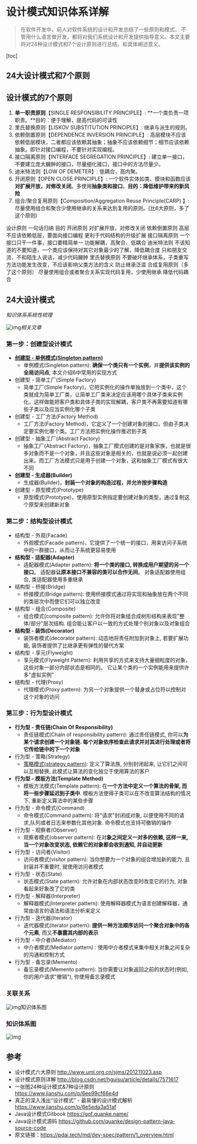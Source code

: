 # 设计模式知识体系详解

>
> 在软件开发中，前人对软件系统的设计和开发总结了一些原则和模式， 不管用什么语言做开发，都将对我们系统设计和开发提供指导意义。本文主要将对24种设计模式和7个设计原则进行总结，和具体阐述意义。 

[toc]

##  24大设计模式和7个原则

##  设计模式的7个原则

1. **单一职责原则**【SINGLE RESPONSIBILITY PRINCIPLE】: **一个类负责一项职责。**目的：便于理解，提高代码的可读性
2. 里氏替换原则【LISKOV SUBSTITUTION PRINCIPLE】: 继承与派生的规则。
3. 依赖倒置原则【DEPENDENCE INVERSION PRINCIPLE】: 高层模块不应该依赖低层模块，二者都应该依赖其抽象；抽象不应该依赖细节；细节应该依赖抽象。即针对接口编程，不要针对实现编程。
4. 接口隔离原则【INTERFACE SEGREGATION PRINCIPLE】: 建立单一接口，不要建立庞大臃肿的接口，尽量细化接口，接口中的方法尽量少。
5. 迪米特法则【LOW OF DEMETER】: 低耦合，高内聚。
6. 开闭原则【OPEN CLOSE PRINCIPLE】: 一个软件实体如类、模块和函数应该**对扩展开放，对修改关闭**。多使用**抽象类和接口**。**目的：降低维护带来的新风险**
7. 组合/聚合复用原则【Composition/Aggregation Reuse Principle(CARP) 】: 尽量使用组合和聚合少使用继承的关系来达到复用的原则。(比6大原则，多了这个原则)



设计原则	一句话归纳	目的
开闭原则	对扩展开放，对修改关闭	
依赖倒置原则	高层不应该依赖低层，要面向接口编程	更利于代码结构的升级扩展
接口隔离原则	一个接口只干一件事，接口要精简单一	功能解耦，高聚合、低耦合
迪米特法则	不该知道的不要知道，一个类应该保持对其它对象最少的了解，降低耦合度	只和朋友交流，不和陌生人说话，减少代码臃肿
里氏替换原则	不要破坏继承体系，子类重写方法功能发生改变，不应该影响父类方法的含义	防止继承泛滥
合成复用原则（多了这个原则）	尽量使用组合或者聚合关系实现代码复用，少使用继承	降低代码耦合

##  24大设计模式

*知识体系系统性梳理*

![img](img/img_%E8%AE%BE%E8%AE%A1%E6%A8%A1%E5%BC%8F%E7%9F%A5%E8%AF%86%E4%BD%93%E7%B3%BB%E8%AF%A6%E8%A7%A3/design-pattern.png)*相关文章*

### **第一步：创建型设计模式**

- [**创建型 - 单例模式(Singleton pattern)**](https://pdai.tech/md/dev-spec/pattern/2_singleton.html)
  - 单例模式(Singleton pattern): **确保一个类只有一个实例**，并**提供该实例的全局访问点**, 本文介绍6中常用的实现方式
- 创建型 - 简单工厂(Simple Factory)
  - 简单工厂(Simple Factory)，它把实例化的操作单独放到一个类中，这个类就成为简单工厂类，让简单工厂类来决定应该用哪个具体子类来实例化，这样做能把客户类和具体子类的实现解耦，客户类不再需要知道有哪些子类以及应当实例化哪个子类
- 创建型 - 工厂方法(Factory Method)
  - 工厂方法(Factory Method)，它定义了一个创建对象的接口，但由子类决定要实例化哪个类。工厂方法把实例化操作推迟到子类
- 创建型 - 抽象工厂(Abstract Factory)
  - 抽象工厂(Abstract Factory)，抽象工厂模式创建的是对象家族，也就是很多对象而不是一个对象，并且这些对象是相关的，也就是说必须一起创建出来。而工厂方法模式只是用于创建一个对象，这和抽象工厂模式有很大不同
- **创建型 - 生成器(Builder)**
  - 生成器(Builder)，**封装一个对象的构造过程，并允许按步骤构造**
- 创建型 - 原型模式(Prototype)
  - 原型模式(Prototype)，使用原型实例指定要创建对象的类型，通过复制这个原型来创建新对象

### **第二步：结构型设计模式**

- 结构型 - 外观(Facade)
  - 外观模式(Facade pattern)，它提供了一个统一的接口，用来访问子系统中的一群接口，从而让子系统更容易使用
- **结构型 - 适配器(Adapter)**
  - 适配器模式(Adapter pattern): **将一个类的接口, 转换成用户期望的另一个接口**。 适配器**让原本接口不兼容的类可以合作无间**。 对象适配器使用组合, 类适配器使用多重继承
- 结构型 - 桥接(Bridge)
  - 桥接模式(Bridge pattern): 使用桥接模式通过将实现和抽象放在两个不同的类层次中而使它们可以独立改变
- 结构型 - 组合(Composite)
  - 组合模式(composite pattern): 允许你将对象组合成树形结构来表现"整体/部分"层次结构. 组合能让客户以一致的方式处理个别对象以及对象组合
- **结构型 - 装饰(Decorator)**
  - 装饰者模式(decorator pattern): 动态地将责任附加到对象上, 若要扩展功能, 装饰者提供了比继承更有弹性的替代方案
- 结构型 - 享元(Flyweight)
  - 享元模式(Flyweight Pattern): 利用共享的方式来支持大量细粒度的对象，这些对象一部分内部状态是相同的。 它让某个类的一个实例能用来提供许多"虚拟实例"
- 结构型 - 代理(Proxy)
  - 代理模式(Proxy pattern): 为另一个对象提供一个替身或占位符以控制对这个对象的访问

### **第三步：行为型设计模式**

- **行为型 - 责任链(Chain Of Responsibility)**
  - 责任链模式(Chain of responsibility pattern): 通过责任链模式, 你可以**为某个请求创建一个对象链. 每个对象依序检查此请求并对其进行处理或者将它传给链中的下一个对象**
- 行为型 - 策略(Strategy)
  - [策略模式(strategy pattern)](./16_strategy.md): 定义了算法族, 分别封闭起来, 让它们之间可以互相替换, 此模式让算法的变化独立于使用算法的客户
- **行为型 - 模板方法(Template Method)**
  - 模板方法模式(Template pattern): 在**一个方法中定义一个算法的骨架, 而将一些步骤延迟到子类中**. 模板方法使得子类可以在不改变算法结构的情况下, 重新定义算法中的某些步骤
- 行为型 - 命令模式(Command)
  - 命令模式(Command pattern): 将"请求"封闭成对象, 以便使用不同的请求,队列或者日志来参数化其他对象. 命令模式也支持可撤销的操作
- 行为型 - 观察者(Observer)
  - 观察者模式(observer pattern): 在对**象之间定义一对多的依赖, 这样一来, 当一个对象改变状态, 依赖它的对象都会收到通知, 并自动更新**
- 行为型 - 访问者(Visitor)
  - 访问者模式(visitor pattern): 当你想要为一个对象的组合增加新的能力, 且封装并不重要时, 就使用访问者模式
- 行为型 - 状态(State)
  - 状态模式(State pattern): 允许对象在内部状态改变时改变它的行为, 对象看起来好象改了它的类
- 行为型 - 解释器(Interpreter)
  - 解释器模式(Interpreter pattern): 使用解释器模式为语言创建解释器，通常由语言的语法和语法分析来定义
- 行为型 - 迭代器(Iterator)
  - 迭代器模式(iterator pattern): **提供一种方法顺序访问一个聚合对象中的各个元素**, 而又**不暴露其内部的表示**
- 行为型 - 中介者(Mediator)
  - 中介者模式(Mediator pattern) : 使用中介者模式来集中相关对象之间复杂的沟通和控制方式
- 行为型 - 备忘录(Memento)
  - 备忘录模式(Memento pattern): 当你需要让对象返回之前的状态时(例如, 你的用户请求"撤销"), 你使用备忘录模式

###  关联关系

![img](img/img_%E8%AE%BE%E8%AE%A1%E6%A8%A1%E5%BC%8F%E7%9F%A5%E8%AF%86%E4%BD%93%E7%B3%BB%E8%AF%A6%E8%A7%A3/design_overview_3.png)知识体系图

### 知识体系图

![img](img/img_%E8%AE%BE%E8%AE%A1%E6%A8%A1%E5%BC%8F%E7%9F%A5%E8%AF%86%E4%BD%93%E7%B3%BB%E8%AF%A6%E8%A7%A3/design_overview_1.png)

##  参考

- 设计模式六大原则 http://www.uml.org.cn/sjms/201211023.asp
- 设计模式原则详解 http://blog.csdn.net/hguisu/article/details/7571617
- 一张图24种设计模式&7种设计原则 https://www.jianshu.com/p/6ee99cf66e4d
- 真正的深入浅出“设计模式” - 最易懂的设计模式解析 https://www.jianshu.com/p/6e5eda3a51af
- Java设计模式Gitbook https://gof.quanke.name/
- Java设计模式源码 https://github.com/quanke/design-pattern-java-source-code
-  原文链接：https://pdai.tech/md/dev-spec/pattern/1_overview.html
